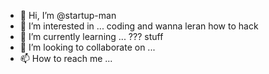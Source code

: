 - 👋 Hi, I’m @startup-man
- 👀 I’m interested in ... coding and wanna leran how to hack 
- 🌱 I’m currently learning ... ??? stuff
- 💞️ I’m looking to collaborate on ...
- 📫 How to reach me ...

<!---
startup-man/startup-man is a ✨ special ✨ repository because its `README.md` (this file) appears on your GitHub profile.
You can click the Preview link to take a look at your changes.
--->
